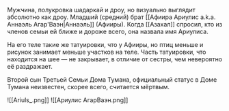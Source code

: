 Мужчина, полукровка шадаркай и дроу, но визуально выглядит абсолютно как дроу. 
Младший (средний) брат [[Афиира Ариулис a.k.a. Аннаэль Агар'Ваэн|Аннаэль]] (Афииры). Когда [[Азахал]] спросил, кто из членов семьи ей ближе и дороже всего, она назвала имя Ариулиса.


На его теле такие же татуировки, что у Афииры, но птиц меньше и рисунок занимает меньше участков на теле. Часть татуировки, что находится на шее — не закрывает, в отличие от сестры, чем невероятно её раздражает. 


Второй сын Третьей Семьи Дома Тумана, официальный статус в Доме Тумана неизвестен, скорее всего, считается мёртвым. 

![[Ariuls_.png]]
![[Ариулис АгарВаэн.png]]